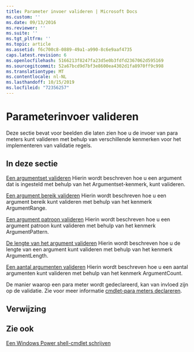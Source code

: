 ```yaml
---
title: Parameter invoer valideren | Microsoft Docs
ms.custom: ''
ms.date: 09/13/2016
ms.reviewer: ''
ms.suite: ''
ms.tgt_pltfrm: ''
ms.topic: article
ms.assetid: f6c700c8-0889-49a1-a990-8c6e9aaf4735
caps.latest.revision: 6
ms.openlocfilehash: 5166213f8247fa23d5e0b3fdfd2367062d595169
ms.sourcegitcommit: 52a67bcd9d7bf3e8600ea4302d1fa8970ff9c998
ms.translationtype: MT
ms.contentlocale: nl-NL
ms.lasthandoff: 10/15/2019
ms.locfileid: "72356257"
---
```

# <a name="how-to-validate-parameter-input"></a>Parameterinvoer valideren

Deze sectie bevat voor beelden die laten zien hoe u de invoer van para meters kunt valideren met behulp van verschillende kenmerken voor het implementeren van validatie regels.

## <a name="in-this-section"></a>In deze sectie

[Een argumentset valideren](./how-to-validate-an-argument-set.md) Hierin wordt beschreven hoe u een argument dat is ingesteld met behulp van het Argumentset-kenmerk, kunt valideren.

[Een argument bereik valideren](./how-to-validate-an-argument-range.md) Hierin wordt beschreven hoe u een argument bereik kunt valideren met behulp van het kenmerk ArgumentRange.

[Een argument patroon valideren](./how-to-validate-an-argument-pattern.md) Hierin wordt beschreven hoe u een argument patroon kunt valideren met behulp van het kenmerk ArgumentPattern.

[De lengte van het argument valideren](./how-to-validate-the-argument-length.md) Hierin wordt beschreven hoe u de lengte van een argument kunt valideren met behulp van het kenmerk ArgumentLength.

[Een aantal argumenten valideren](./how-to-validate-an-argument-count.md) Hierin wordt beschreven hoe u een aantal argumenten kunt valideren met behulp van het kenmerk ArgumentCount.

De manier waarop een para meter wordt gedeclareerd, kan van invloed zijn op de validatie. Zie voor meer informatie [cmdlet-para meters declareren](./how-to-declare-cmdlet-parameters.md).

## <a name="reference"></a>Verwijzing

## <a name="see-also"></a>Zie ook

[Een Windows Power shell-cmdlet schrijven](./writing-a-windows-powershell-cmdlet.md)
